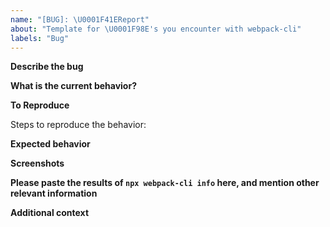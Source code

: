 ```yaml
---
name: "[BUG]: \U0001F41EReport"
about: "Template for \U0001F98E's you encounter with webpack-cli"
labels: "Bug"
---
```


**Describe the bug**

<!-- A 💯 way to do this is to provide your configuration via a GitHub gist and/or to use markdown when describing which commands you used when the error occurred! Be precise and clear in your description of the bug. -->

**What is the current behavior?**

<!-- This is where you elaborate on the current behavior of the cli, how it behaves normally differing from the previous version/build you did. -->

**To Reproduce**

Steps to reproduce the behavior:

<!-- See https://stackoverflow.com/help/minimal-reproducible-example for information on how to create good reproductions -->

**Expected behavior**

<!-- A clear and concise description of what you expected to happen. -->

**Screenshots**

<!-- If applicable, add screenshots to help explain your problem. -->

**Please paste the results of `npx webpack-cli info` here, and mention other relevant information**

**Additional context**

<!-- Add any other context about the problem here like linking to a similar issue you might think is the cause. -->
